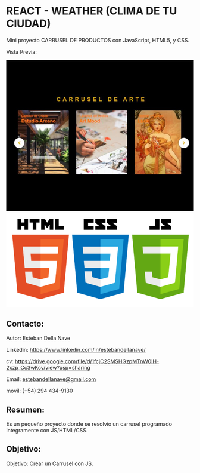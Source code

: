 # REACT - WEATHER (CLIMA DE TU CIUDAD)

Mini proyecto CARRUSEL DE PRODUCTOS con JavaScript, HTML5, y CSS.

Vista Previa:

<img src="./tema.JPG" width=600px>
<img src="./js_css_html.png" width=600px>



## Contacto: 

Autor: Esteban Della Nave

Linkedin: https://www.linkedin.com/in/estebandellanave/

cv: https://drive.google.com/file/d/1fcjC2SMSHGzpMTnW0IH-2xzp_Cc3wKcv/view?usp=sharing

Email: estebandellanave@gmail.com 

movil: (+54) 294 434-9130

## Resumen: 

Es un pequeño proyecto donde se resolvio un carrusel programado integramente con JS/HTML/CSS.

## Objetivo:

Objetivo: Crear un Carrusel con JS.
